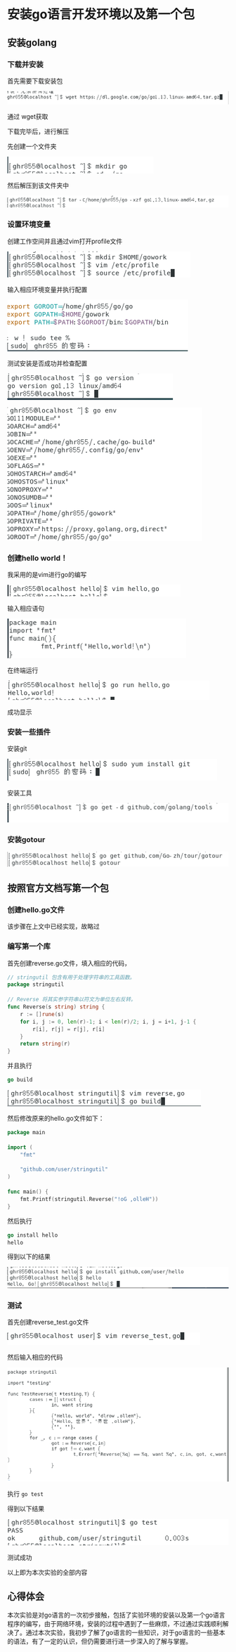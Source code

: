 # 安装go语言开发环境以及第一个包

## 安装golang

###  下载并安装

 首先需要下载安装包

 ![](https://github.com/HaiRG/ServiceComputing/raw/master/img/2.PNG)

 通过 wget获取

下载完毕后，进行解压

先创建一个文件夹

 ![](https://github.com/HaiRG/ServiceComputing/raw/master/img/3.PNG)

然后解压到该文件夹中

 ![](https://github.com/HaiRG/ServiceComputing/raw/master/img/5.PNG)

### 设置环境变量

创建工作空间并且通过vim打开profile文件

![](https://github.com/HaiRG/ServiceComputing/raw/master/img/7.PNG)

输入相应环境变量并执行配置

![](https://github.com/HaiRG/ServiceComputing/raw/master/img/6.PNG)

测试安装是否成功并检查配置

![](https://github.com/HaiRG/ServiceComputing/raw/master/img/8.PNG)

![](https://github.com/HaiRG/ServiceComputing/raw/master/img/9.PNG)

### 创建hello world！

我采用的是vim进行go的编写

![](https://github.com/HaiRG/ServiceComputing/raw/master/img/10.PNG)

输入相应语句

![](https://github.com/HaiRG/ServiceComputing/raw/master/img/11.PNG)

在终端运行

 ![](https://github.com/HaiRG/ServiceComputing/raw/master/img/12.PNG)

成功显示

### 安装一些插件

安装git

![](https://github.com/HaiRG/ServiceComputing/raw/master/img/13.PNG)

安装工具

![](https://github.com/HaiRG/ServiceComputing/raw/master/img/15.PNG)

### 安装gotour

![](https://github.com/HaiRG/ServiceComputing/raw/master/img/14.PNG)


## 按照官方文档写第一个包

### 创建hello.go文件

该步骤在上文中已经实现，故略过

### 编写第一个库

 首先创建reverse.go文件，填入相应的代码，
```go
// stringutil 包含有用于处理字符串的工具函数。
package stringutil

// Reverse 将其实参字符串以符文为单位左右反转。
func Reverse(s string) string {
	r := []rune(s)
	for i, j := 0, len(r)-1; i < len(r)/2; i, j = i+1, j-1 {
		r[i], r[j] = r[j], r[i]
	}
	return string(r)
}
```
 并且执行
 ```go
 go build
 ```

 ![](/img/16.5.png)

然后修改原来的hello.go文件如下：

```go
package main

import (
	"fmt"

	"github.com/user/stringutil"
)

func main() {
	fmt.Printf(stringutil.Reverse("!oG ,olleH"))
}
```

然后执行
```go
go install hello
hello
```

得到以下的结果

 ![](https://github.com/HaiRG/ServiceComputing/raw/master/img/16.52.PNG)

 ### 测试

  首先创建reverse_test.go文件

![](https://github.com/HaiRG/ServiceComputing/raw/master/img/16.PNG)

 然后输入相应的代码

 ![](https://github.com/HaiRG/ServiceComputing/raw/master/img/17.PNG)

  执行  ```go test```

  得到以下结果

  ![](https://github.com/HaiRG/ServiceComputing/raw/master/img/18.PNG)

  测试成功

  以上即为本次实验的全部内容

## 心得体会

 本次实验是对go语言的一次初步接触，包括了实验环境的安装以及第一个go语言程序的编写，由于网络环境，安装的过程中遇到了一些麻烦，不过通过实践顺利解决了。通过本次实验，我初步了解了go语言的一些知识，对于go语言的一些基本的语法，有了一定的认识，但仍需要进行进一步深入的了解与掌握。
